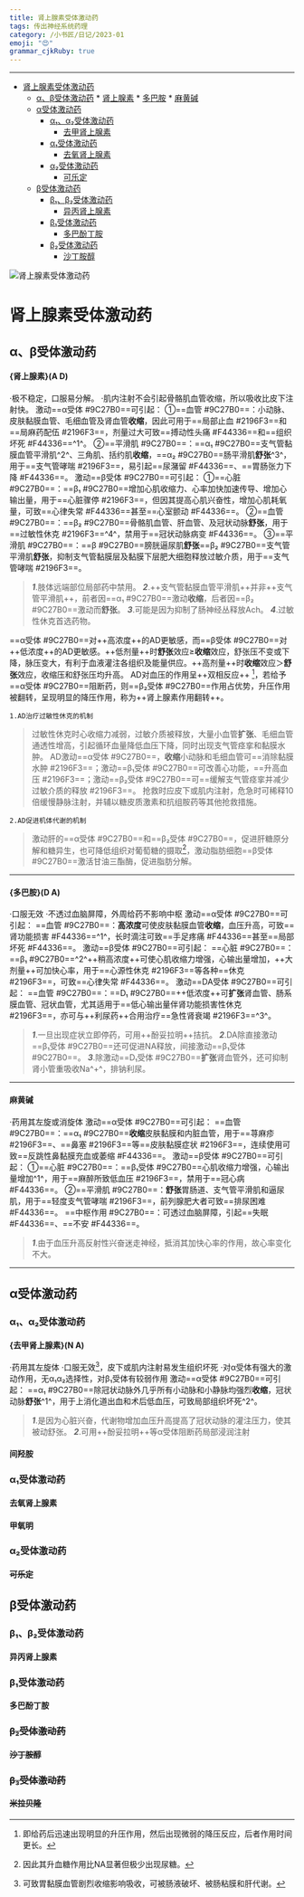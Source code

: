 ```yaml
---
title: 肾上腺素受体激动药
tags: 传出神经系统药理
category: /小书匠/日记/2023-01
emoji: "😍"
grammar_cjkRuby: true
---
```





----------

* [肾上腺素受体激动药](#肾上腺素受体激动药)
	* [α、β受体激动药](#α-β受体激动药)
			* [肾上腺素](#肾上腺素)
			* [多巴胺](#多巴胺)
			* [麻黄碱](#麻黄碱)
	* [α受体激动药](#α受体激动药)
		* [α₁、α₂受体激动药](#α1-α2受体激动药)
			* [去甲肾上腺素](#去甲肾上腺素)
		* [α₁受体激动药](#α1受体激动药)
			* [去氧肾上腺素](#去氧肾上腺素)
		* [α₂受体激动药](#α2受体激动药)
			* [可乐定](#可乐定)
	* [β受体激动药](#β受体激动药)
		* [β₁、β₂受体激动药](#β1-β2受体激动药)
			* [异丙肾上腺素](#异丙肾上腺素)
		* [β₁受体激动药](#β1受体激动药)
			* [多巴酚丁胺](#多巴酚丁胺)
		* [β₂受体激动药](#β2受体激动药)
			* [沙丁胺醇](#沙丁胺醇)

![肾上腺素受体激动药](./attachments/1673340953459.drawio.svg)

# 肾上腺素受体激动药

## α、β受体激动药

#### {肾上腺素}(A D)
·极不稳定，口服易分解。
·肌内注射不会引起骨骼肌血管收缩，所以吸收比皮下注射快。
激动==α受体 #9C27B0==可引起：
①==血管 #9C27B0==：小动脉、皮肤黏膜血管、毛细血管及肾血管**收缩**，因此可用于==局部止血 #2196F3==和==局麻药配伍 #2196F3==，剂量过大可致==搏动性头痛 #F44336==和==组织坏死 #F44336==^1^。
②==平滑肌 #9C27B0==：==α₁ #9C27B0==支气管黏膜血管平滑肌^2^、三角肌、括约肌**收缩**，==α₂ #9C27B0==肠平滑肌**舒张**^3^，用于==支气管哮喘 #2196F3==，易引起==尿潴留 #F44336==、==胃肠张力下降 #F44336==。
激动==β受体 #9C27B0==可引起：
①==心脏 #9C27B0==：==β₁ #9C27B0==增加心肌收缩力、心率加快加速传导、增加心输出量，用于==心脏骤停 #2196F3==，但因其提高心肌兴奋性，增加心肌耗氧量，可致==心律失常 #F44336==甚至==心室颤动 #F44336==。
②==血管 #9C27B0==：==β₂ #9C27B0==骨骼肌血管、肝血管、及冠状动脉**舒张**，用于==过敏性休克 #2196F3==^4^，禁用于==冠状动脉病变 #F44336==。
③==平滑肌 #9C27B0==：==β #9C27B0==膀胱逼尿肌**舒张**==β₂ #9C27B0==支气管平滑肌**舒张**，抑制支气管黏膜层及黏膜下层肥大细胞释放过敏介质，用于==支气管哮喘 #2196F3==。
>***1***.肢体远端部位局部药中禁用。
>***2***.++支气管黏膜血管平滑肌++并非++支气管平滑肌++，前者因==α₁ #9C27B0==激动**收缩**，后者因==β₂ #9C27B0==激动而**舒张**。
>***3***.可能是因为抑制了肠神经丛释放Ach。
>***4***.过敏性休克首选药物。

==α受体 #9C27B0==对++高浓度++的AD更敏感，而==β受体 #9C27B0==对++低浓度++的AD更敏感。++低剂量++时**舒张**效应≥**收缩**效应，舒张压不变或下降，脉压变大，有利于血液灌注各组织及能量供应。++高剂量++时**收缩**效应＞**舒张**效应，收缩压和舒张压均升高。
AD对血压的作用呈++双相反应++ [^1x]，若给予==α受体 #9C27B0==阻断药，则==β₂受体 #9C27B0==作用占优势，升压作用被翻转，呈现明显的降压作用，称为++肾上腺素作用翻转++。


`1.AD治疗过敏性休克的机制`
>过敏性休克时心收缩力减弱，过敏介质被释放，大量小血管**扩张**、毛细血管通透性增高，引起循环血量降低血压下降，同时出现支气管痉挛和黏膜水肿。
>AD激动==α受体 #9C27B0==，**收缩**小动脉和毛细血管可==消除黏膜水肿 #2196F3==；激动==β₁受体 #9C27B0==可改善心功能，==升高血压 #2196F3==；激动==β₂受体 #9C27B0==可==缓解支气管痉挛并减少过敏介质的释放 #2196F3==。
>抢救时应皮下或肌内注射，危急时可稀释10倍缓慢静脉注射，并辅以糖皮质激素和抗组胺药等其他抢救措施。

`2.AD促进机体代谢的机制`
>激动肝的==α受体 #9C27B0==和==β₂受体 #9C27B0==，促进肝糖原分解和糖异生，也可降低组织对葡萄糖的摄取[^2x]，激动脂肪细胞==β受体 #9C27B0==激活甘油三酯酶，促进脂肪分解。
---
#### {多巴胺}(D A)
·口服无效
·不透过血脑屏障，外周给药不影响中枢
激动==α受体 #9C27B0==可引起：
==血管 #9C27B0==：**高浓度**可使皮肤黏膜血管**收缩**，血压升高，可致==肾功能损害 #F44336==^1^，长时滴注可致==手足疼痛 #F44336==甚至==局部坏死 #F44336==。
激动==β受体 #9C27B0==可引起：
==心脏 #9C27B0==：==β₁ #9C27B0==^2^++稍高浓度++可使心肌收缩力增强，心输出量增加，++大剂量++可加快心率，用于==心源性休克 #2196F3==等各种==休克 #2196F3==，可致==心律失常 #F44336==。
激动==DA受体 #9C27B0==可引起：
==血管 #9C27B0==：==D₁ #9C27B0==++低浓度++可**扩张**肾血管、肠系膜血管、冠状血管，尤其适用于==低心输出量伴肾功能损害性休克 #2196F3==，亦可与++利尿药++合用治疗==急性肾衰竭 #2196F3==^3^。
>***1***.一旦出现症状立即停药，可用++酚妥拉明++拮抗。
>***2***.DA除直接激动==β₁受体 #9C27B0==还可促进NA释放，间接激动==β₁受体 #9C27B0==。
>***3***.除激动==D₁受体 #9C27B0==**扩张**肾血管外，还可抑制肾小管重吸收Na^+^，排钠利尿。
---
#### 麻黄碱
·药用其左旋或消旋体
激动==α受体 #9C27B0==可引起：
==血管 #9C27B0==：==α₁ #9C27B0==**收缩**皮肤黏膜和内脏血管，用于==荨麻疹 #2196F3==、==鼻塞 #2196F3==等==皮肤黏膜症状 #2196F3==，连续使用可致==反跳性鼻黏膜充血或萎缩 #F44336==。
激动==β受体 #9C27B0==可引起：
①==心脏 #9C27B0==：==β₁受体 #9C27B0==心肌收缩力增强，心输出量增加^1^，用于==麻醉所致低血压 #2196F3==，禁用于==冠心病 #F44336==。
②==平滑肌 #9C27B0==：**舒张**胃肠道、支气管平滑肌和逼尿肌，用于==轻度支气管哮喘 #2196F3==，前列腺肥大者可致==排尿困难 #F44336==。
==中枢作用 #9C27B0==：可透过血脑屏障，引起==失眠 #F44336==、==不安 #F44336==。
>***1***.由于血压升高反射性兴奋迷走神经，抵消其加快心率的作用，故心率变化不大。
---
## α受体激动药
### α₁、α₂受体激动药
#### {去甲肾上腺素}(N A)
·药用其左旋体
·口服无效[^3x]，皮下或肌内注射易发生组织坏死
·对α受体有强大的激动作用，无α₁α₂选择性，对β₁受体有较弱作用
激动==α受体 #9C27B0==可引起：
==α₁ #9C27B0==除冠状动脉外几乎所有小动脉和小静脉均强烈**收缩**，冠状动脉**舒张**^1^，用于上消化道出血和术后低血压，可致局部组织坏死^2^。
>***1***.是因为心脏兴奋，代谢物增加血压升高提高了冠状动脉的灌注压力，使其被动舒张。
>***2***.可用++酚妥拉明++等α受体阻断药局部浸润注射
#### 间羟胺
### α₁受体激动药
#### 去氧肾上腺素
#### 甲氧明
### α₂受体激动药
#### ~~可乐定~~
## β受体激动药
### β₁、β₂受体激动药
#### 异丙肾上腺素
### β₁受体激动药
#### 多巴酚丁胺
### ~~β₂受体激动药~~
#### ~~沙丁胺醇~~
### ~~β₃受体激动药~~
#### ~~米拉贝隆~~

[^1x]:即给药后迅速出现明显的升压作用，然后出现微弱的降压反应，后者作用时间更长。
[^2x]:因此其升血糖作用比NA显著但极少出现尿糖。
[^3x]:可致胃黏膜血管剧烈收缩影响吸收，可被肠液破坏、被肠粘膜和肝代谢。